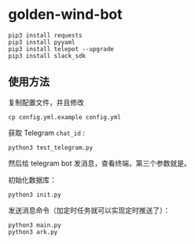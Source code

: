 # golden-wind-bot

```
pip3 install requests
pip3 install pyyaml
pip3 install telepot --upgrade
pip3 install slack_sdk
```

## 使用方法

复制配置文件，并且修改

```
cp config.yml.example config.yml
```


获取 Telegram `chat_id` :

```
python3 test_telegram.py
```

然后给 telegram bot 发消息，查看终端，第三个参数就是。

初始化数据库：

```
python3 init.py
```

发送消息命令（加定时任务就可以实现定时推送了）：

```
python3 main.py
python3 ark.py
```
